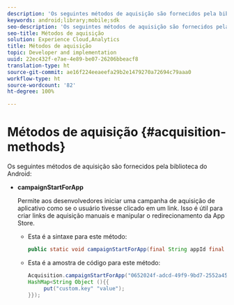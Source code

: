 ```yaml
---
description: 'Os seguintes métodos de aquisição são fornecidos pela biblioteca do Android '
keywords: android;library;mobile;sdk
seo-description: 'Os seguintes métodos de aquisição são fornecidos pela biblioteca do Android '
seo-title: Métodos de aquisição
solution: Experience Cloud,Analytics
title: Métodos de aquisição
topic: Developer and implementation
uuid: 22ec432f-e7ae-4e89-be07-26206bbeacf8
translation-type: ht
source-git-commit: ae16f224eeaeefa29b2e1479270a72694c79aaa0
workflow-type: ht
source-wordcount: '82'
ht-degree: 100%

---
```



# Métodos de aquisição {#acquisition-methods}

Os seguintes métodos de aquisição são fornecidos pela biblioteca do Android:

* **campaignStartForApp**

   Permite aos desenvolvedores iniciar uma campanha de aquisição de aplicativo como se o usuário tivesse clicado em um link. Isso é útil para criar links de aquisição manuais e manipular o redirecionamento da App Store.

   * Esta é a sintaxe para este método:

      ```java
      public static void campaignStartForApp(final String appId final Map<String Object> data); 
      ```

   * Esta é a amostra de código para este método:

      ```java
      Acquisition.campaignStartForApp("0652024f-adcd-49f9-9bd7-2552a4564d2f" new 
      HashMap<String Object (){{
           put("custom.key" "value");
      }}); 
      ```
